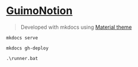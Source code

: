 # [GuimoNotion][guimo-notion]

> Developed with mkdocs using [Material theme][material-theme]

```shell
mkdocs serve
```

```shell
mkdocs gh-deploy
```

```shell
.\runner.bat
```

[guimo-notion]: https://guillermobalsera.github.io/GuimoNotion/
[material-theme]: https://squidfunk.github.io/mkdocs-material/